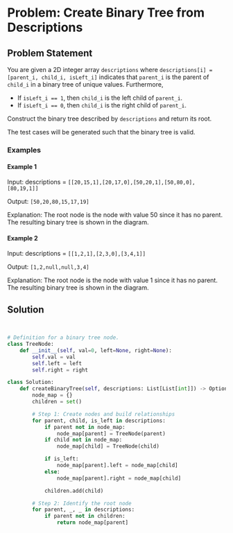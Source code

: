 # Problem: Create Binary Tree from Descriptions

## Problem Statement

You are given a 2D integer array `descriptions` where `descriptions[i] = [parent_i, child_i, isLeft_i]` indicates that `parent_i` is the parent of `child_i` in a binary tree of unique values. Furthermore,

- If `isLeft_i == 1`, then `child_i` is the left child of `parent_i`.
- If `isLeft_i == 0`, then `child_i` is the right child of `parent_i`.

Construct the binary tree described by `descriptions` and return its root.

The test cases will be generated such that the binary tree is valid.

### Examples

#### Example 1

Input: descriptions = `[[20,15,1],[20,17,0],[50,20,1],[50,80,0],[80,19,1]]`

Output: `[50,20,80,15,17,19]`

Explanation: The root node is the node with value 50 since it has no parent. The resulting binary tree is shown in the diagram.

#### Example 2

Input: descriptions = `[[1,2,1],[2,3,0],[3,4,1]]`

Output: `[1,2,null,null,3,4]`

Explanation: The root node is the node with value 1 since it has no parent. The resulting binary tree is shown in the diagram.

## Solution

```python


# Definition for a binary tree node.
class TreeNode:
    def __init__(self, val=0, left=None, right=None):
        self.val = val
        self.left = left
        self.right = right

class Solution:
    def createBinaryTree(self, descriptions: List[List[int]]) -> Optional[TreeNode]:
        node_map = {}
        children = set()

        # Step 1: Create nodes and build relationships
        for parent, child, is_left in descriptions:
            if parent not in node_map:
                node_map[parent] = TreeNode(parent)
            if child not in node_map:
                node_map[child] = TreeNode(child)

            if is_left:
                node_map[parent].left = node_map[child]
            else:
                node_map[parent].right = node_map[child]

            children.add(child)

        # Step 2: Identify the root node
        for parent, _, _ in descriptions:
            if parent not in children:
                return node_map[parent]
